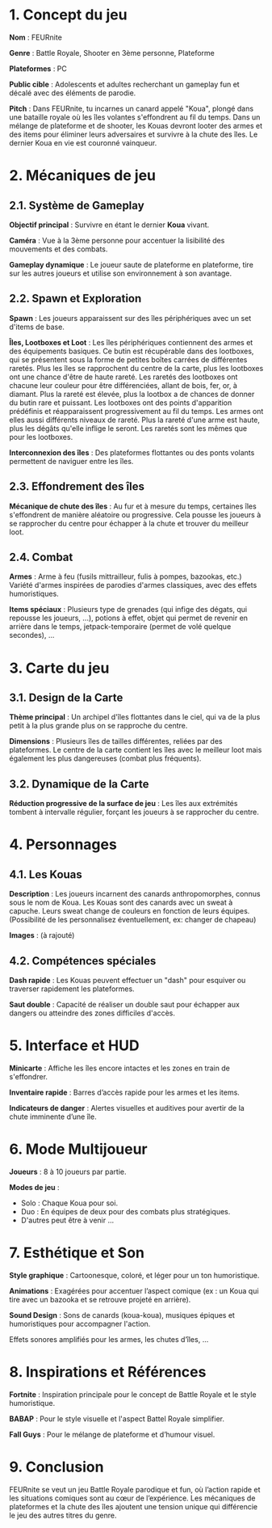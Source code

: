 # 1. Concept du jeu

**Nom** : FEURnite

**Genre** : Battle Royale, Shooter en 3ème personne, Plateforme

**Plateformes** : PC

**Public cible** : Adolescents et adultes recherchant un gameplay fun et décalé avec des éléments de parodie.

**Pitch** : Dans FEURnite, tu incarnes un canard appelé "Koua", plongé dans une bataille royale où les îles volantes s'effondrent au fil du temps. Dans un mélange de plateforme et de shooter, les Kouas devront looter des armes et des items pour éliminer leurs adversaires et survivre à la chute des îles. Le dernier Koua en vie est couronné vainqueur.


# 2. Mécaniques de jeu

## 2.1. Système de Gameplay

**Objectif principal** : Survivre en étant le dernier **Koua** vivant.

**Caméra** : Vue à la 3ème personne pour accentuer la lisibilité des mouvements et des combats.

**Gameplay dynamique** : Le joueur saute de plateforme en plateforme, tire sur les autres joueurs et utilise son environnement à son avantage.


## 2.2. Spawn et Exploration

**Spawn** : Les joueurs apparaissent sur des îles périphériques avec un set d'items de base.

**Îles, Lootboxes et Loot** :
Les îles périphériques contiennent des armes et des équipements basiques. Ce butin est récupérable dans des lootboxes, qui se présentent sous la forme de petites boîtes carrées de différentes raretés. Plus les îles se rapprochent du centre de la carte, plus les lootboxes ont une chance d'être de haute rareté. Les raretés des lootboxes ont chacune leur couleur pour être différenciées, allant de bois, fer, or, à diamant. Plus la rareté est élevée, plus la lootbox a de chances de donner du butin rare et puissant. Les lootboxes ont des points d'apparition prédéfinis et réapparaissent progressivement au fil du temps. Les armes ont elles aussi différents niveaux de rareté. Plus la rareté d'une arme est haute, plus les dégâts qu'elle inflige le seront. Les raretés sont les mêmes que pour les lootboxes. 

**Interconnexion des îles** : Des plateformes flottantes ou des ponts volants permettent de naviguer entre les îles.

## 2.3. Effondrement des îles

**Mécanique de chute des îles** : Au fur et à mesure du temps, certaines îles s'effondrent de manière aléatoire ou progressive. Cela pousse les joueurs à se rapprocher du centre pour échapper à la chute et trouver du meilleur loot.

## 2.4. Combat

**Armes** : Arme à feu (fusils mittrailleur, fulis à pompes, bazookas, etc.) Variété d'armes inspirées de parodies d'armes classiques, avec des effets humoristiques.

**Items spéciaux** : Plusieurs type de grenades (qui infige des dégats, qui repousse les joueurs, ...), potions à effet, objet qui permet de revenir en arrière dans le temps, jetpack-temporaire (permet de volé quelque secondes), ...

# 3. Carte du jeu


## 3.1. Design de la Carte

**Thème principal** : Un archipel d'îles flottantes dans le ciel, qui va de la plus petit à la plus grande plus on se rapproche du centre.

**Dimensions** : Plusieurs îles de tailles différentes, reliées par des plateformes.
Le centre de la carte contient les îles avec le meilleur loot mais également les plus dangereuses (combat plus fréquents).

## 3.2. Dynamique de la Carte

**Réduction progressive de la surface de jeu** : Les îles aux extrémités tombent à intervalle régulier, forçant les joueurs à se rapprocher du centre.

# 4. Personnages

## 4.1. Les Kouas

**Description** : Les joueurs incarnent des canards anthropomorphes, connus sous le nom de Koua. Les Kouas sont des canards avec un sweat à capuche. Leurs sweat change de couleurs en fonction de leurs équipes. (Possibilité de les personnalisez éventuellement, ex: changer de chapeau)

**Images** : (à rajouté)

## 4.2. Compétences spéciales

**Dash rapide** : Les Kouas peuvent effectuer un "dash" pour esquiver ou traverser rapidement les plateformes.

**Saut double** : Capacité de réaliser un double saut pour échapper aux dangers ou atteindre des zones difficiles d'accès.


# 5. Interface et HUD

**Minicarte** : Affiche les îles encore intactes et les zones en train de s'effondrer.

**Inventaire rapide** : Barres d’accès rapide pour les armes et les items.

**Indicateurs de danger** : Alertes visuelles et auditives pour avertir de la chute imminente d’une île.

# 6. Mode Multijoueur

**Joueurs** : 8 à 10 joueurs par partie.

**Modes de jeu** :
- Solo : Chaque Koua pour soi.
- Duo : En équipes de deux pour des combats plus stratégiques.
- D'autres peut être à venir ...

# 7. Esthétique et Son

**Style graphique** : Cartoonesque, coloré, et léger pour un ton humoristique.

**Animations** : Exagérées pour accentuer l’aspect comique (ex : un Koua qui tire avec un bazooka et se retrouve projeté en arrière).

**Sound Design** : Sons de canards (koua-koua), musiques épiques et humoristiques pour accompagner l'action.

Effets sonores amplifiés pour les armes, les chutes d’îles, ...

# 8. Inspirations et Références

**Fortnite** : Inspiration principale pour le concept de Battle Royale et le style humoristique.

**BABAP** : Pour le style visuelle et l'aspect Battel Royale simplifier.

**Fall Guys** : Pour le mélange de plateforme et d’humour visuel.

# 9. Conclusion

FEURnite se veut un jeu Battle Royale parodique et fun, où l’action rapide et les situations comiques sont au cœur de l’expérience. Les mécaniques de plateformes et la chute des îles ajoutent une tension unique qui différencie le jeu des autres titres du genre.